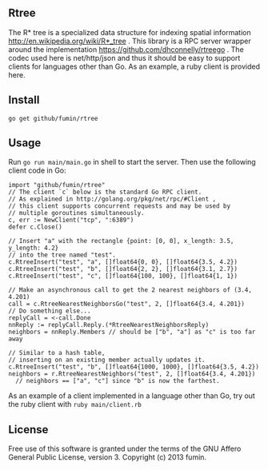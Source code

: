Rtree
-----
The R* tree is a specialized data structure for indexing spatial information
http://en.wikipedia.org/wiki/R*_tree . This library is a RPC server wrapper
around the implementation https://github.com/dhconnelly/rtreego . The codec
used here is net/http/json and thus it should be easy to support clients for
languages other than Go. As an example, a ruby client is provided here.

## Install
`go get github/fumin/rtree`

## Usage
Run `go run main/main.go` in shell to start the server.
Then use the following client code in Go:
```
import "github/fumin/rtree"
// The client `c` below is the standard Go RPC client.
// As explained in http://golang.org/pkg/net/rpc/#Client ,
// this client supports concurrent requests and may be used by
// multiple goroutines simultaneously.
c, err := NewClient("tcp", ":6389")
defer c.Close()

// Insert "a" with the rectangle {point: [0, 0], x_length: 3.5, y_length: 4.2}
// into the tree named "test".
c.RtreeInsert("test", "a", []float64{0, 0}, []float64{3.5, 4.2})
c.RtreeInsert("test", "b", []float64{2, 2}, []float64{3.1, 2.7})
c.RtreeInsert("test", "c", []float64{100, 100}, []float64{1, 1})

// Make an asynchronous call to get the 2 nearest neighbors of (3.4, 4.201)
call = c.RtreeNearestNeighborsGo("test", 2, []float64{3.4, 4.201})
// Do something else...
replyCall = <-call.Done
nnReply := replyCall.Reply.(*RtreeNearestNeighborsReply)
neighbors = nnReply.Members // should be ["b", "a"] as "c" is too far away

// Similar to a hash table,
// inserting on an existing member actually updates it.
c.RtreeInsert("test", "b", []float64{1000, 1000}, []float64{3.5, 4.2})
neighbors = r.RtreeNearestNeighbors("test", 2, []float64{3.4, 4.201})
  // neighbors == ["a", "c"] since "b" is now the farthest.
```
As an example of a client implemented in a language other than Go,
try out the ruby client with `ruby main/client.rb`

## License
Free use of this software is granted under the terms of the GNU Affero General Public License, version 3. Copyright (c) 2013 fumin.
